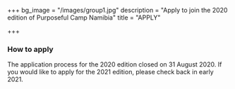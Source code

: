 +++
bg_image = "/images/group1.jpg"
description = "Apply to join the 2020 edition of Purposeful Camp Namibia"
title = "APPLY"

+++
### **How to apply**

The application process for the 2020 edition closed on 31 August 2020. If you would like to apply for the 2021 edition, please check back in early 2021.
